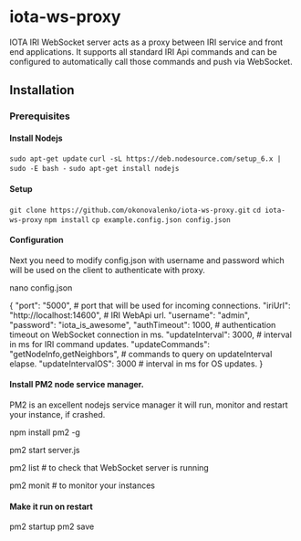 # iota-ws-proxy
IOTA IRI WebSocket server acts as a proxy between IRI service and front end applications. 
It supports all standard IRI Api commands and can be configured to automatically call those commands and push via WebSocket.


## Installation

### Prerequisites

#### Install Nodejs
`sudo apt-get update`
`curl -sL https://deb.nodesource.com/setup_6.x | sudo -E bash -`
`sudo apt-get install nodejs`

#### Setup
`git clone https://github.com/okonovalenko/iota-ws-proxy.git`
`cd iota-ws-proxy`
`npm install`
`cp example.config.json config.json`

#### Configuration
Next you need to modify config.json with username and password which will be used on the client to authenticate with proxy.

nano config.json 


{
    "port": "5000", # port that will be used for incoming connections.
    "iriUrl": "http://localhost:14600", # IRI WebApi url.
    "username": "admin",
    "password": "iota_is_awesome",
    "authTimeout": 1000, # authentication timeout on WebSocket connection in ms. 
    "updateInterval": 3000, # interval in ms for IRI command updates.
    "updateCommands": "getNodeInfo,getNeighbors", # commands to query on updateInterval elapse.
    "updateIntervalOS": 3000 # interval in ms for OS updates.
}


#### Install PM2 node service manager.
PM2 is an excellent nodejs service manager it will run, monitor and restart your instance, if crashed.   

npm install pm2 -g

pm2 start server.js

pm2 list # to check that WebSocket server is running

pm2 monit # to monitor your instances

#### Make it run on restart

pm2 startup
pm2 save